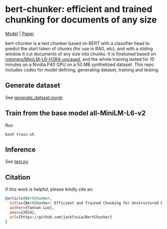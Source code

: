 # bert-chunker: efficient and trained chunking for documents of any size
[Model](https://huggingface.co/tim1900/BertChunker) | [Paper](https://github.com/jackfsuia/BertChunker/blob/main/main.pdf)

bert-chunker is a text chunker based on BERT with a classifier head to predict the start token of chunks (for use in RAG, etc), and with a sliding window it cut documents of any size into chunks. It is finetuned based on [nreimers/MiniLM-L6-H384-uncased](https://huggingface.co/nreimers/MiniLM-L6-H384-uncased), and the whole training lasted for 10 minutes on a Nvidia P40 GPU on a 50 MB synthetized dataset. This repo includes codes for model defining, generating dataset, training and testing.

## Generate dataset
See [generate_dataset.ipynb](generate_dataset.ipynb)
## Train from the base model all-MiniLM-L6-v2
Run
 ``` shell
 bash train.sh
 ```
## Inference
See [test.py](test.py)
## Citation

If this work is helpful, please kindly cite as:

```bibtex
@article{BertChunker,
  title={BertChunker: Efficient and Trained Chunking for Unstructured Documents}, 
  author={Yannan Luo},
  year={2024},
  url={https://github.com/jackfsuia/BertChunker}
}
```

